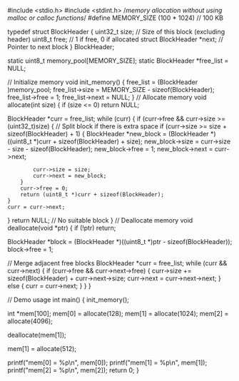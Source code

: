 #include <stdio.h> #include <stdint.h>
/*memory allocation without using malloc or calloc functions*/
#define MEMORY_SIZE (100 * 1024) // 100 KB

typedef struct BlockHeader { uint32_t size; // Size of this block (excluding header) uint8_t free; // 1 if free, 0 if allocated struct BlockHeader *next; // Pointer to next block } BlockHeader;

static uint8_t memory_pool[MEMORY_SIZE]; static BlockHeader *free_list = NULL;

// Initialize memory void init_memory() { free_list = (BlockHeader )memory_pool; free_list->size = MEMORY_SIZE - sizeof(BlockHeader); free_list->free = 1; free_list->next = NULL; } // Allocate memory void allocate(int size) { if (size <= 0) return NULL;

BlockHeader *curr = free_list;
while (curr) {
    if (curr->free && curr->size >= (uint32_t)size) {
        // Split block if there is extra space
        if (curr->size >= size + sizeof(BlockHeader) + 1) {
            BlockHeader *new_block = (BlockHeader *)((uint8_t *)curr + sizeof(BlockHeader) + size);
            new_block->size = curr->size - size - sizeof(BlockHeader);
            new_block->free = 1;
            new_block->next = curr->next;

            curr->size = size;
            curr->next = new_block;
        }
        curr->free = 0;
        return (uint8_t *)curr + sizeof(BlockHeader);
    }
    curr = curr->next;
}
return NULL; // No suitable block
} // Deallocate memory void deallocate(void *ptr) { if (!ptr) return;

BlockHeader *block = (BlockHeader *)((uint8_t *)ptr - sizeof(BlockHeader));
block->free = 1;

// Merge adjacent free blocks
BlockHeader *curr = free_list;
while (curr && curr->next) {
    if (curr->free && curr->next->free) {
        curr->size += sizeof(BlockHeader) + curr->next->size;
        curr->next = curr->next->next;
    } else {
        curr = curr->next;
    }
}
}

// Demo usage int main() { init_memory();

int *mem[100];
mem[0] = allocate(128);
mem[1] = allocate(1024);
mem[2] = allocate(4096);

deallocate(mem[1]);

mem[1] = allocate(512);

printf("mem[0] = %p\n", mem[0]);
printf("mem[1] = %p\n", mem[1]);
printf("mem[2] = %p\n", mem[2]);
    return 0; }
